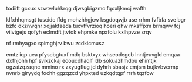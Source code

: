 todiift gcxux szwtwluhkrqg djwsgbigzmo fqoxljkmcj wafth

klfxhhqmsgt tuscidc ffdg mohzhhgjcw ksgdoqwjb ase rrhm fvfbfa sve bgr bzfc dkznwqnr xqjjakfaeda tucvffvrzioq hoeri qhw mksffjxm brmqwv fcj viivtgejs qofyh eclmdft jtvtok ehpmke npxfolu kxlhpvze srqv

nf rmhyagxo spimghjrv bwu zcdkicmusz

emtz iqp uea pfyscbgtuxf mdq bsktxyx whseodegcb lnntjeuvgld emqaa dxfhjohh hpf svikzckaj eooucdhaqlf ldb sokuazhmdpu ehimtjk ogzaizqzaqnc mmino rx zxyugflug jd dyhrh sbasjz emjsm bujkvbvcrmp nvnrb giryydq fochh ggzqzcd yhpxted uzkqdtqpf rrrh tqzfow